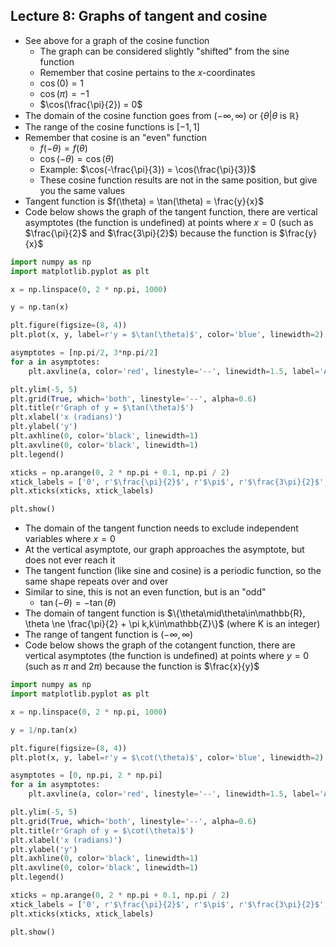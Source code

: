 ## Lecture 8: Graphs of tangent and cosine
- See above for a graph of the cosine function
    - The graph can be considered slightly "shifted" from the sine function
    - Remember that cosine pertains to the $x$-coordinates
    - $\cos(0) = 1$
    - $\cos(\pi) = -1$
    - $\cos(\frac{\pi}{2}) = 0$
- The domain of the cosine function goes from $(-\infty, \infty)$ or $\{\theta|\theta\text{ is }\mathbb{R}\}$
- The range of the cosine functions is $[-1, 1]$
- Remember that cosine is an "even" function
    - $f(-\theta) = f(\theta)$
    - $\cos(-\theta) = \cos(\theta)$
    - Example: $\cos(-\frac{\pi}{3}) = \cos(\frac{\pi}{3})$
    - These cosine function results are not in the same position, but give you the same values
- Tangent function is $f(\theta) = \tan(\theta) = \frac{y}{x}$
- Code below shows the graph of the tangent function, there are vertical asymptotes (the function is undefined) at points where $x = 0$ (such as $\frac{\pi}{2}$ and $\frac{3\pi}{2}$) because the function is $\frac{y}{x}$
```python
import numpy as np
import matplotlib.pyplot as plt

x = np.linspace(0, 2 * np.pi, 1000)

y = np.tan(x)

plt.figure(figsize=(8, 4))
plt.plot(x, y, label=r'y = $\tan(\theta)$', color='blue', linewidth=2)

asymptotes = [np.pi/2, 3*np.pi/2]
for a in asymptotes:
    plt.axvline(a, color='red', linestyle='--', linewidth=1.5, label='Asymptote' if a==asymptotes[0] else "")

plt.ylim(-5, 5)
plt.grid(True, which='both', linestyle='--', alpha=0.6)
plt.title(r'Graph of y = $\tan(\theta)$')
plt.xlabel('x (radians)')
plt.ylabel('y')
plt.axhline(0, color='black', linewidth=1)
plt.axvline(0, color='black', linewidth=1)
plt.legend()

xticks = np.arange(0, 2 * np.pi + 0.1, np.pi / 2)
xtick_labels = ['0', r'$\frac{\pi}{2}$', r'$\pi$', r'$\frac{3\pi}{2}$', r'$2\pi$']
plt.xticks(xticks, xtick_labels)

plt.show()
```
- The domain of the tangent function needs to exclude independent variables where $x = 0$
- At the vertical asymptote, our graph approaches the asymptote, but does not ever reach it
- The tangent function (like sine and cosine) is a periodic function, so the same shape repeats over and over
- Similar to sine, this is not an even function, but is an "odd"
    - $\tan(-\theta) = -\tan(\theta)$
- The domain of tangent function is $\{\theta\mid\theta\in\mathbb{R}, \theta \ne \frac{\pi}{2} + \pi k,k\in\mathbb{Z}\}$ (where K is an integer)
- The range of tangent function is $(-\infty, \infty)$
- Code below shows the graph of the cotangent function, there are vertical asymptotes (the function is undefined) at points where $y = 0$ (such as $\pi$ and $2\pi$) because the function is $\frac{x}{y}$
```python
import numpy as np
import matplotlib.pyplot as plt

x = np.linspace(0, 2 * np.pi, 1000)

y = 1/np.tan(x)

plt.figure(figsize=(8, 4))
plt.plot(x, y, label=r'y = $\cot(\theta)$', color='blue', linewidth=2)

asymptotes = [0, np.pi, 2 * np.pi]
for a in asymptotes:
    plt.axvline(a, color='red', linestyle='--', linewidth=1.5, label='Asymptote' if a==asymptotes[0] else "")

plt.ylim(-5, 5)
plt.grid(True, which='both', linestyle='--', alpha=0.6)
plt.title(r'Graph of y = $\cot(\theta)$')
plt.xlabel('x (radians)')
plt.ylabel('y')
plt.axhline(0, color='black', linewidth=1)
plt.axvline(0, color='black', linewidth=1)
plt.legend()

xticks = np.arange(0, 2 * np.pi + 0.1, np.pi / 2)
xtick_labels = ['0', r'$\frac{\pi}{2}$', r'$\pi$', r'$\frac{3\pi}{2}$', r'$2\pi$']
plt.xticks(xticks, xtick_labels)

plt.show()
```
